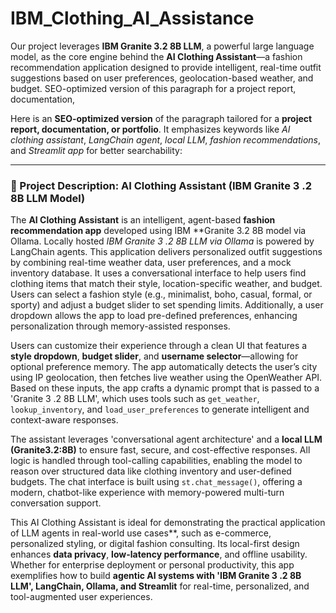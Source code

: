 # IBM_Clothing_AI_Assistance
Our project leverages **IBM Granite 3.2 8B LLM**, a powerful large language model, as the core engine behind the **AI Clothing Assistant**—a fashion recommendation application designed to provide intelligent, real-time outfit suggestions based on user preferences, geolocation-based weather, and budget.
SEO-optimized version of this paragraph for a project report, documentation, 

Here is an **SEO-optimized version** of the paragraph tailored for a **project report, documentation, or portfolio**. It emphasizes keywords like *AI clothing assistant*, *LangChain agent*, *local LLM*, *fashion recommendations*, and *Streamlit app* for better searchability:

---

### 🧠 Project Description: AI Clothing Assistant (IBM Granite 3 .2 8B LLM Model)

The **AI Clothing Assistant** is an intelligent, agent-based **fashion recommendation app** developed using IBM **Granite 3.2 8B model via Ollama. Locally  hosted *IBM Granite 3 .2 8B LLM via Ollama* is powered by LangChain agents. This application delivers personalized outfit suggestions by combining 
real-time weather data, 
user preferences, and 
a mock inventory database. 
It uses a conversational interface to help users find clothing items that match their 
style, 
location-specific weather, 
and budget.
Users can select a fashion style (e.g., minimalist, boho, casual, formal, or sporty) and adjust a budget slider to set spending limits. Additionally, a user dropdown allows the app to load pre-defined preferences, enhancing personalization through memory-assisted responses.

Users can customize their experience through a clean UI that features a **style dropdown**, **budget slider**, and **username selector**—allowing for optional preference memory.
The app automatically detects the user’s city using IP geolocation, then fetches live weather using the OpenWeather API.
Based on these inputs, the app crafts a dynamic prompt that is passed to a 'Granite 3 .2 8B LLM', which uses tools such as `get_weather`, `lookup_inventory`, and `load_user_preferences` to generate intelligent and context-aware responses.

The assistant leverages 'conversational agent architecture' and a **local LLM (Granite3.2:8B)** to ensure fast, secure, and cost-effective responses. All logic is handled through tool-calling capabilities, enabling the model to reason over structured data like clothing inventory and user-defined budgets.
The chat interface is built using `st.chat_message()`, offering a modern, chatbot-like experience with memory-powered multi-turn conversation support.

This AI Clothing Assistant is ideal for demonstrating the practical application of LLM agents in real-world use cases**, such as e-commerce, personalized styling, or digital fashion consulting. 
Its local-first design enhances **data privacy**, **low-latency performance**, and offline usability. 
Whether for enterprise deployment or personal productivity, this app exemplifies how to build **agentic AI systems with 'IBM Granite 3 .2 8B LLM', LangChain, Ollama, and Streamlit** for real-time, personalized, and tool-augmented user experiences.
